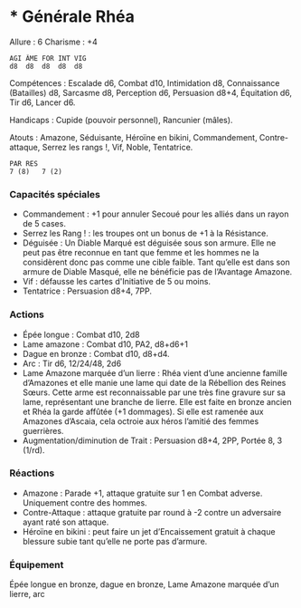 # * Générale Rhéa

Allure : 6
Charisme : +4

	AGI	ÂME	FOR	INT	VIG
	d8	d8	d8	d8	d8

Compétences : Escalade d6, Combat d10, Intimidation d8, Connaissance (Batailles) d8, Sarcasme d8, Perception d6, Persuasion d8+4, Équitation d6, Tir d6, Lancer d6.

Handicaps : Cupide (pouvoir personnel), Rancunier (mâles).

Atouts : Amazone, Séduisante, Héroïne en bikini, Commandement, Contre-attaque, Serrez les rangs !, Vif, Noble, Tentatrice.

	PAR	RES
	7 (8)	7 (2)

### Capacités spéciales
- Commandement : +1 pour annuler Secoué pour les alliés dans un rayon de 5 cases.
- Serrez les Rang ! : les troupes ont un bonus de +1 à la Résistance.
- Déguisée : Un Diable Marqué est déguisée sous son armure. Elle ne peut pas être reconnue en tant que femme et les hommes ne la considèrent donc pas comme une cible faible. Tant qu’elle est dans son armure de Diable Masqué, elle ne bénéficie pas de l’Avantage Amazone.
- Vif : défausse les cartes d'Initiative de 5 ou moins.
- Tentatrice : Persuasion d8+4, 7PP.

### Actions

- Épée longue : Combat d10, 2d8
- Lame amazone : Combat d10, PA2, d8+d6+1
- Dague en bronze : Combat d10, d8+d4.
- Arc : Tir d6, 12/24/48, 2d6
- Lame Amazone marquée d’un lierre : Rhéa vient d’une ancienne famille d’Amazones et elle manie une lame qui date de la Rébellion des Reines Sœurs. Cette arme est reconnaissable par une très fine gravure sur sa lame, représentant une branche de lierre. Elle est faite en bronze ancien et Rhéa la garde affûtée (+1 dommages). Si elle est ramenée aux Amazones d’Ascaia, cela octroie aux héros l’amitié des femmes guerrières.
- Augmentation/diminution de Trait : Persuasion d8+4, 2PP, Portée 8, 3 (1/rd).

### Réactions
- Amazone : Parade +1, attaque gratuite sur 1 en Combat adverse. Uniquement contre des hommes.
- Contre-Attaque : attaque gratuite par round à -2 contre un adversaire ayant raté son attaque.
- Héroïne en bikini : peut faire un jet d’Encaissement gratuit à chaque blessure subie tant qu’elle ne porte pas d’armure.

### Équipement
Épée longue en bronze, dague en bronze, Lame Amazone marquée d’un lierre, arc
